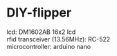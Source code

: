 # DIY-flipper

lcd: DM1602AB 16x2 lcd  <br />
rfid transceiver (13.56MHz): RC-522 <br />
microcontroller: arduino nano <br />
